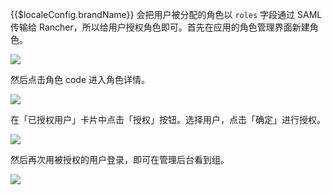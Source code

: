 <IntegrationDetailCard :title="`如何映射用户组`">

{{$localeConfig.brandName}} 会把用户被分配的角色以 `roles` 字段通过 SAML 传输给 Rancher，所以给用户授权角色即可。首先在应用的角色管理界面新建角色。

![](~@imagesZhCn/integration/rancher/4-1.png)

然后点击角色 code 进入角色详情。

![](~@imagesZhCn/integration/rancher/4-2.png)

在「已授权用户」卡片中点击「授权」按钮。选择用户，点击「确定」进行授权。

![](~@imagesZhCn/integration/rancher/4-3.png)

然后再次用被授权的用户登录，即可在管理后台看到组。

![](~@imagesZhCn/integration/rancher/4-4.png)

</IntegrationDetailCard>
